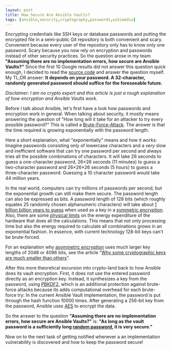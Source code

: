 ```yaml
---
layout: post
title: How Secure Are Ansible Vaults?
tags: [ansible,security,cryptography,passwords,wikimedia]
---
```

Encrypting credentials like SSH keys or database passwords and putting the encrypted file in a semi-public Git repository is both convenient and scary. Convenient because every user of the repository only has to know only one password. Scary because you now rely on encryption and passwords instead of other security practices. So the question arose in my team **"Assuming there are no implementation errors, how secure are Ansible Vaults?"** Since the first 10 Google results did not answer this question quick enough, I decided to read the [source code](https://github.com/ansible/ansible/blob/adea1f2b80d806d94ca1bdb2d06f2df077feb948/lib/ansible/parsing/vault/__init__.py) and answer the question myself. My TL;DR answer: **It depends on your password. A 32-character, randomly generated password should suffice for the foreseeable future.**

*Disclaimer: I am no crypto expert and this article is just a rough explanation of how encryption and Ansible Vaults work.*

Before I talk about Ansible, let's first have a look how passwords and encryption work in general. When talking about security, it mostly means answering the question of "How long will it take for an attacker to try every possible password?" This is called a [Brute-Force-Attack](https://en.wikipedia.org/wiki/Brute-force_attack). The answer is that the time required is growing exponentially with the password length.

Here a short explanation, what "exponentially" means and how it works: Imagine passwords consisting only of lowercase characters and a *very* slow and inefficient software that can try one password per second and always tries all the possible combinations of characters. It will take 26 seconds to guess a one-character password, 26×26 seconds (11 minutes) to guess a two-character password and 26×26×26 seconds (5 hours) to guess a three-character password. Guessing a 10 character password would take 44 million years.

In the real world, computers can try millions of passwords per second, but the exponential growth can still make them secure. The password length can also be expressed as bits. A password length of 128 bits (which roughly equates 25 randomly chosen alphanumeric characters) will take about [1 billion billion years to guess](http://www.eetimes.com/document.asp?doc_id=1279619) when used as a key in a [symmetric encryption](https://en.wikipedia.org/wiki/Symmetric-key_algorithm).  Also, there are some [physical limits](https://en.wikipedia.org/wiki/Landauer%27s_principle) on the energy expenditure of the hardware that does all the calculations. This means that not only processing time but also the energy required to calculate all combinations grows in an exponential fashion. In essence, with current technology 128-bit keys can't be brute-forced.

For an explanation why [asymmetric encryption](https://en.wikipedia.org/wiki/Public-key_cryptography) uses much larger key lengths of 2048 or 4096 bits, see the article "[Why some cryptographic keys are much smaller than others](https://blog.cloudflare.com/why-are-some-keys-small/)".

After this more theoretical excursion into crypto-land back to how Ansible does its vault encryption. First, it does not use the entered password directly as an encryption key. Instead, it synthesizes a key from the password, using  [PBKDF2](https://en.wikipedia.org/wiki/PBKDF2), which is an additional protection against brute-force attacks because its adds computational overhead for each brute-force try: In the current Ansible Vault implementation, the password is put through the hash function 10000 times. After generating a 256-bit key from the password, Ansible uses [AES](https://en.wikipedia.org/wiki/Advanced_Encryption_Standard) to encrypt the data.

So the answer to the question **"Assuming there are no implementation errors, how secure are Ansible Vaults?"** is: **"As long as the vault password is a sufficiently long [random password](https://en.wikipedia.org/wiki/Password_strength#Random_passwords), it is very secure."**

Now on to the next task of getting notified whenever a an implementation vulnerability is discovered and how to keep the password secure!
